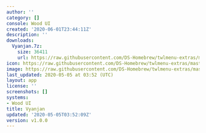```yaml
---
author: ''
category: []
console: Wood UI
created: '2020-06-01T23:44:11Z'
description: ''
downloads:
  Vyanjan.7z:
    size: 36411
    url: https://raw.githubusercontent.com/DS-Homebrew/twlmenu-extras/master/_nds/TWiLightMenu/akmenu/themes/Vyanjan.7z
icon: https://raw.githubusercontent.com/DS-Homebrew/twlmenu-extras/master/_nds/TWiLightMenu/akmenu/themes/meta/Vyanjan/icon.png
image: https://raw.githubusercontent.com/DS-Homebrew/twlmenu-extras/master/_nds/TWiLightMenu/akmenu/themes/meta/Vyanjan/icon.png
last_updated: 2020-05-05 at 03:52 (UTC)
layout: app
license: ''
screenshots: []
systems:
- Wood UI
title: Vyanjan
updated: '2020-05-05T03:52:09Z'
version: v1.0.0
---
```

